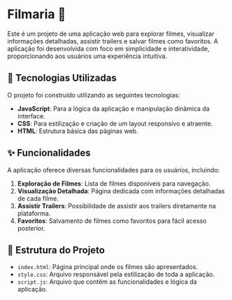 # Filmaria 🎥

Este é um projeto de uma aplicação web para explorar filmes, visualizar informações detalhadas, assistir trailers e salvar filmes como favoritos. A aplicação foi desenvolvida com foco em simplicidade e interatividade, proporcionando aos usuários uma experiência intuitiva.

## 🚀 Tecnologias Utilizadas

O projeto foi construído utilizando as seguintes tecnologias:

- **JavaScript**: Para a lógica da aplicação e manipulação dinâmica da interface.
- **CSS**: Para estilização e criação de um layout responsivo e atraente.
- **HTML**: Estrutura básica das páginas web.

## ✨ Funcionalidades

A aplicação oferece diversas funcionalidades para os usuários, incluindo:

1. **Exploração de Filmes**: Lista de filmes disponíveis para navegação.
2. **Visualização Detalhada**: Página dedicada com informações detalhadas de cada filme.
3. **Assistir Trailers**: Possibilidade de assistir aos trailers diretamente na plataforma.
4. **Favoritos**: Salvamento de filmes como favoritos para fácil acesso posterior.

## 📂 Estrutura do Projeto

- `index.html`: Página principal onde os filmes são apresentados.
- `style.css`: Arquivo responsável pela estilização de toda a aplicação.
- `script.js`: Arquivo que contém as funcionalidades e lógica da aplicação.
